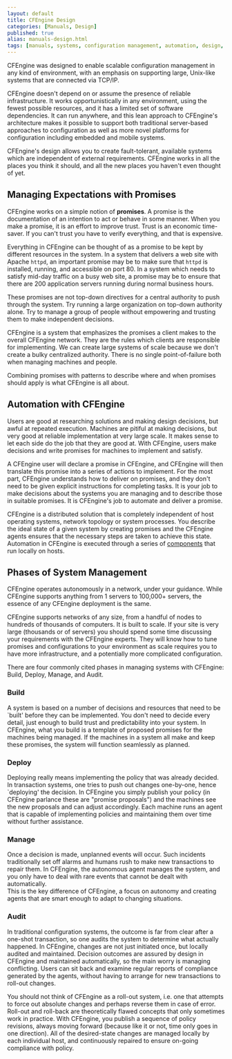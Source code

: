 ```yaml
---
layout: default
title: CFEngine Design
categories: [Manuals, Design]
published: true
alias: manuals-design.html
tags: [manuals, systems, configuration management, automation, design, promises]
---
```


CFEngine was designed to enable scalable configuration management in
any kind of environment, with an emphasis on supporting large, Unix-like 
systems that are connected via TCP/IP.

CFEngine doesn't depend on or assume the presence of reliable
infrastructure. It works opportunistically in any environment, using
the fewest possible resources, and it has a limited set of software
dependencies. It can run anywhere, and this lean approach to
CFEngine's architecture makes it possible to support both traditional
server-based approaches to configuration as well as more novel
platforms for configuration including embedded and mobile systems.

CFEngine's design allows you to create fault-tolerant, available systems
which are independent of external requirements. CFEngine works in all
the places you think it should, and all the new places you haven't even
thought of yet.

## Managing Expectations with Promises

CFEngine works on a simple notion of **promises**. A promise is the 
documentation of an intention to act or behave in some manner. When you make a 
promise, it is an effort to improve trust. Trust is an economic time-saver. If 
you can't trust you have to verify everything, and that is expensive.

Everything in CFEngine can be thought of as a promise to be kept by different 
resources in the system. In a system that delivers a web site with Apache 
`httpd`, an important promise may be to make sure that `httpd` is installed, 
running, and accessible on port 80. In a system which needs to satisfy mid-day 
traffic on a busy web site, a promise may be to ensure that there are 200 
application servers running during normal business hours.

These promises are not top-down directives for a central authority to push 
through the system. Try running a large organization on top-down authority 
alone. Try to manage a group of people without empowering and trusting them to 
make independent decisions.

CFEngine is a system that emphasizes the promises a client makes to the 
overall CFEngine network. They are the rules which clients are responsible for 
implementing. We can create large systems of scale because we don't create a 
bulky centralized authority. There is no single point-of-failure both when 
managing machines and people.

Combining promises with patterns to describe where and when promises should 
apply is what CFEngine is all about.

## Automation with CFEngine

Users are good at researching solutions and making design decisions, but awful 
at repeated execution. Machines are pitiful at making decisions, but very good 
at reliable implementation at very large scale. It makes sense to let each 
side do the job that they are good at. With CFEngine, users make decisions and 
write promises for machines to implement and satisfy.

A CFEngine user will declare a promise in CFEngine, and CFEngine will then 
translate this promise into a series of actions to implement. For the most 
part, CFEngine understands how to deliver on promises, and they don't need to 
be given explicit instructions for completing tasks. It is your job to make 
decisions about the systems you are managing and to describe those in suitable 
promises. It is CFEngine's job to automate and deliver a promise.

CFEngine is a distributed solution that is completely independent of host
operating systems, network topology or system processes. You describe the
ideal state of a given system by creating promises and the CFEngine agents
ensures that the necessary steps are taken to achieve this state. Automation
in CFEngine is executed through a series of
[components](manuals-architecture-components.html) that run locally on hosts.

## Phases of System Management

CFEngine operates autonomously in a network, under your guidance. While 
CFEngine supports anything from 1 servers to 100,000+ servers, the essence of 
any CFEngine deployment is the same.

CFEngine supports networks of any size, from a handful of nodes to
hundreds of thousands of computers. It is built to scale. If your site
is very large (thousands or of servers) you should spend some time
discussing your requirements with the CFEngine experts. They will know
how to tune promises and configurations to your environment as scale
requires you to have more infrastructure, and a potentially more
complicated configuration.

There are four commonly cited phases in managing systems with CFEngine: Build, 
Deploy, Manage, and Audit.

### Build

A system is based on a number of decisions and resources that need to be 
`built' before they can be implemented. You don't need to decide every detail, 
just enough to build trust and predictability into your system. In CFEngine, 
what you build is a template of proposed promises for the machines being 
managed.  If the machines in a system all make and keep these promises, the 
system will function seamlessly as planned.

### Deploy

Deploying really means implementing the policy that was already decided. In 
transaction systems, one tries to push out changes one-by-one, hence 
`deploying' the decision. In CFEngine you simply publish your policy (in 
CFEngine parlance these are "promise proposals") and the machines see the new 
proposals and can adjust accordingly. Each machine runs an agent that is 
capable of implementing policies and maintaining them over time without 
further assistance. 

### Manage

Once a decision is made, unplanned events will occur. Such incidents 
traditionally set off alarms and humans rush to make new transactions to 
repair them.  In CFEngine, the autonomous agent manages the system, and you 
only have to deal with rare events that cannot be dealt with automatically.  
This is the key difference of CFEngine, a focus on autonomy and creating 
agents that are smart enough to adapt to changing situations.

### Audit

In traditional configuration systems, the outcome is far from clear after a 
one-shot transaction, so one audits the system to determine what actually 
happened. In CFEngine, changes are not just initiated once, but locally 
audited and maintained. Decision outcomes are assured by design in CFEngine 
and maintained automatically, so the main worry is managing conflicting. Users 
can sit back and examine regular reports of compliance generated by the 
agents, without having to arrange for new transactions to roll-out changes.

You should not think of CFEngine as a roll-out system, i.e. one that attempts 
to force out absolute changes and perhaps reverse them in case of error. 
Roll-out and roll-back are theoretically flawed concepts that only sometimes 
work in practice. With CFEngine, you publish a sequence of policy revisions, 
always moving forward (because like it or not, time only goes in one 
direction). All of the desired-state changes are managed locally by each 
individual host, and continuously repaired to ensure on-going compliance 
with policy.
